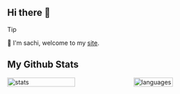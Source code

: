 ## Hi there 👋

> [!tip]
> 🌱 I'm sachi, welcome to my [site](https://codebearjourney.top).

## My Github Stats
<div style="display: flex; justify-content: space-between;">
  <img src="https://github-readme-stats-one-ecru-63.vercel.app/api?username=tianyuxbear&show_icons=true&theme=transparent" alt="stats" width="55.7%" />
  <img src="https://github-readme-stats-one-ecru-63.vercel.app/api/top-langs/?username=tianyuxbear&layout=compact&langs_count=6&text_color=000&icon_color=fff&theme=transparent" alt="languages" width="42.3%" />
</div>

<!--
**tianyuxbear/tianyuxbear** is a ✨ _special_ ✨ repository because its `README.md` (this file) appears on your GitHub profile.

Here are some ideas to get you started:

- 🔭 I’m currently working on ...
- 🌱 I’m currently learning ...
- 👯 I’m looking to collaborate on ...
- 🤔 I’m looking for help with ...
- 💬 Ask me about ...
- 📫 How to reach me: ...
- 😄 Pronouns: ...
- ⚡ Fun fact: ...
-->
